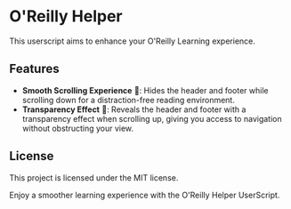 # O'Reilly Helper

This userscript aims to enhance your O'Reilly Learning experience. 

## Features

- **Smooth Scrolling Experience** 🎴: Hides the header and footer while scrolling down for a distraction-free reading environment.
- **Transparency Effect** 🎐: Reveals the header and footer with a transparency effect when scrolling up, giving you access to navigation without obstructing your view.

## License

This project is licensed under the MIT license. 

Enjoy a smoother learning experience with the O'Reilly Helper UserScript.
